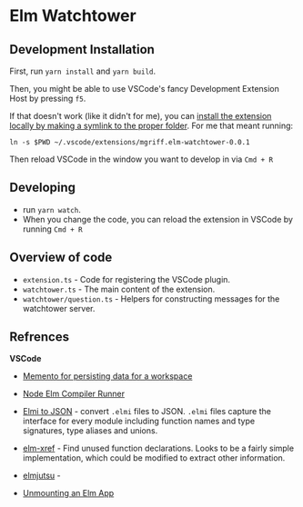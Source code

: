 # Elm Watchtower

## Development Installation

First, run `yarn install` and `yarn build`.

Then, you might be able to use VSCode's fancy Development Extension Host by pressing `f5`.

If that doesn't work (like it didn't for me), you can [install the extension locally by making a symlink to the proper folder](https://vscode-docs.readthedocs.io/en/stable/extensions/install-extension/). For me that meant running:

`ln -s $PWD ~/.vscode/extensions/mgriff.elm-watchtower-0.0.1`

Then reload VSCode in the window you want to develop in via `Cmd + R`

## Developing

- run `yarn watch`.
- When you change the code, you can reload the extension in VSCode by running `Cmd + R`

## Overview of code

- `extension.ts` - Code for registering the VSCode plugin.
- `watchtower.ts` - The main content of the extension.
- `watchtower/question.ts` - Helpers for constructing messages for the watchtower server.

## Refrences

**VSCode**

- [Memento for persisting data for a workspace](https://code.visualstudio.com/api/references/vscode-api#Memento)

* [Node Elm Compiler Runner](https://github.com/rtfeldman/node-elm-compiler)
* [Elmi to JSON](https://github.com/stoeffel/elmi-to-json) - convert `.elmi` files to JSON. `.elmi` files capture the interface for every module including function names and type signatures, type aliases and unions.
* [elm-xref](https://github.com/zwilias/elm-xref) - Find unused function declarations. Looks to be a fairly simple implementation, which could be modified to extract other information.
* [elmjutsu](https://atom.io/packages/elmjutsu) -

* [Unmounting an Elm App](https://gist.github.com/supermario/4c2615806c6c561a16edf5dd7208a759#js-modification-solution)
